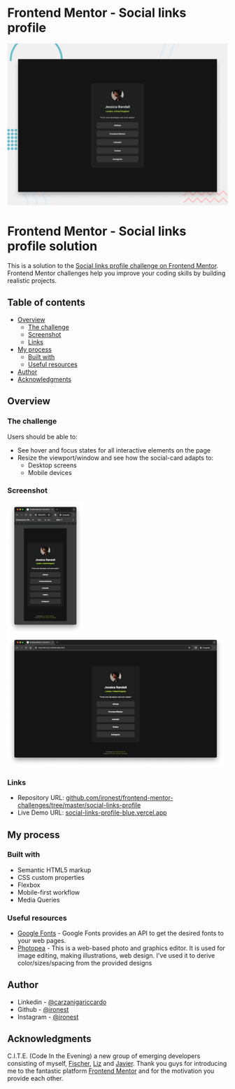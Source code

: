 # Frontend Mentor - Social links profile

![Design preview for the Social links profile coding challenge](./design/desktop-preview.jpg)

# Frontend Mentor - Social links profile solution

This is a solution to the [Social links profile challenge on Frontend Mentor](https://www.frontendmentor.io/challenges/social-links-profile-UG32l9m6dQ). Frontend Mentor challenges help you improve your coding skills by building realistic projects. 

## Table of contents

- [Overview](#overview)
  - [The challenge](#the-challenge)
  - [Screenshot](#screenshot)
  - [Links](#links)
- [My process](#my-process)
  - [Built with](#built-with)
  - [Useful resources](#useful-resources)
- [Author](#author)
- [Acknowledgments](#acknowledgments)

## Overview

### The challenge

Users should be able to:

- See hover and focus states for all interactive elements on the page
- Resize the viewport/window and see how the social-card adapts to:
  - Desktop screens
  - Mobile devices

### Screenshot

[![.//misc/thumb_mobile.png](./misc/thumb_mobile.png)](./misc/mobile.png)
[![.//misc/thumb_desktop.png](./misc/thumb_desktop.png)](./misc/desktop.png)

### Links

- Repository URL: [github.com/ironest/frontend-mentor-challenges/tree/master/social-links-profile](https://github.com/ironest/frontend-mentor-challenges/tree/master/social-links-profile)
- Live Demo URL: [social-links-profile-blue.vercel.app](https://social-links-profile-blue.vercel.app/)

## My process

### Built with

- Semantic HTML5 markup
- CSS custom properties
- Flexbox
- Mobile-first workflow
- Media Queries

### Useful resources

- [Google Fonts](https://fonts.google.com/) - Google Fonts provides an API to get the desired fonts to your web pages.
- [Photopea](https://www.photopea.com/) - This is a web-based photo and graphics editor. It is used for image editing, making illustrations, web design. I've used it to derive color/sizes/spacing from the provided designs

## Author

- Linkedin - [@carzanigariccardo](https://www.linkedin.com/in/carzanigariccardo/)
- Github - [@ironest](https://www.github.com/ironest)
- Instagram - [@ironest](https://www.instagram.com/ironest)

## Acknowledgments

C.I.T.E. (Code In the Evening) a new group of emerging developers consisting of myself, [Fischer](https://github.com/jfcode101/jfcode101), [Liz](https://github.com/martinsliz) and [Javier](https://www.linkedin.com/in/javier-liz-0955ba24/).
Thank you guys for introducing me to the fantastic platform [Frontend Mentor](https://www.frontendmentor.io) and for the motivation you provide each other.
